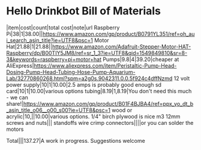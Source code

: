 # Hello Drinkbot Bill of Materials


|item|cost|count|total cost|note|url
Raspberry Pi|38|1|38.00||https://www.amazon.com/gp/product/B0791YL351/ref=oh_aui_search_asin_title?ie=UTF8&psc=1
Motor Hat|21.88|1|21.88||https://www.amazon.com/Adafruit-Stepper-Motor-HAT-Raspberry/dp/B00TIY5JM8/ref=sr_1_3?ie=UTF8&qid=1549849810&sr=8-3&keywords=raspberry+pi+motor+hat
Pumps|9.8|4|39.20|cheaper at AliExpress|https://www.aliexpress.com/item/Peristaltic-Pump-Head-Dosing-Pump-Head-Tubing-Hose-Pump-Aquarium-Lab/32770860268.html?spm=a2g0s.9042311.0.0.5f924c4dffNzmd
12 volt power supply|10|1|10.00|2.5 amps is probably good enough
sd card|10|1|10.00|various options
tubing|8.19|1,8.19|You don't need this much - we can share!|https://www.amazon.com/gp/product/B01F4BJBA4/ref=ppx_yo_dt_b_asin_title_o06__o00_s00?ie=UTF8&psc=1
wood or acrylic|10,||10.00|various options. 1/4" birch plywood is nice
m3 12mm screws and nuts|||
standoffs
wire
crimp connectors||||or you can solder the motors

Total|||137.27|A work in progress. Suggestions welcome
